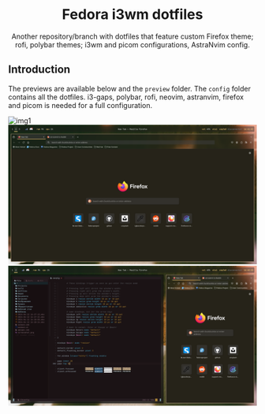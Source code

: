 <div align="center">

# Fedora i3wm dotfiles
Another repository/branch with dotfiles that feature custom Firefox theme; rofi, polybar themes; i3wm and picom configurations, AstraNvim config. 

</div>

## Introduction
The previews are available below and the `preview` folder. The `config` folder contains all the dotfiles. i3-gaps, polybar, rofi, neovim, astranvim, firefox and picom is needed for a full configuration.

![img1](preview/1.png)
![img2](preview/2.png)
![img3](preview/3.png)
